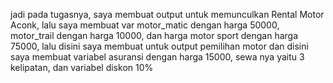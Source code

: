 jadi pada tugasnya, saya membuat output untuk memunculkan Rental Motor Aconk, lalu saya membuat var motor_matic dengan harga 50000, motor_trail dengan harga 10000, dan harga motor sport dengan harga 75000, lalu disini saya membuat untuk output pemilihan motor
dan disini saya membuat variabel asuransi dengan harga 15000, sewa nya yaitu 3 kelipatan, dan variabel diskon 10%
